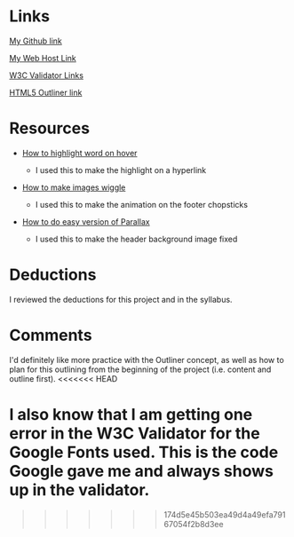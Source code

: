 # Links
[My Github link](https://github.com/lorruche/project_final2_gibbons_lori)

[My Web Host Link ](http://lorigibbons.com/harryhausensprototype/)

[W3C Validator
Links](https://validator.w3.org/nu/?doc=http%3A%2F%2Florigibbons.com%2Fharryhausensprototype%2F)

[HTML5 Outliner link
](https://gsnedders.html5.org/outliner/process.py?url=http%3A%2F%2Florigibbons.com%2Fharryhausensprototype%2F)

# Resources
* [How to highlight word on hover](https://www.w3schools.com/cssref/tryit.asp?filename=trycss_sel_hover_more)
    * I used this to make the highlight on a hyperlink


* [How to make images
wiggle](https://harrybailey.com/2011/09/css3-element-wiggle-with-keyframes/)
    * I used this to make the animation on the footer chopsticks


* [How to do easy version of Parallax](https://www.w3schools.com/howto/howto_css_parallax.asp)
    * I used this to make the header background image fixed

# Deductions

I reviewed the deductions for this project and in the syllabus.

# Comments

I'd definitely like more practice with the Outliner concept, as well as how
to
plan for this outlining from the beginning of the project (i.e. content
and
outline first).
<<<<<<< HEAD

I also know that I am getting one error in the W3C Validator for the Google
Fonts used.  This is the code Google gave me and always shows up in the
validator.
=======
>>>>>>> 174d5e45b503ea49d4a49efa79167054f2b8d3ee
